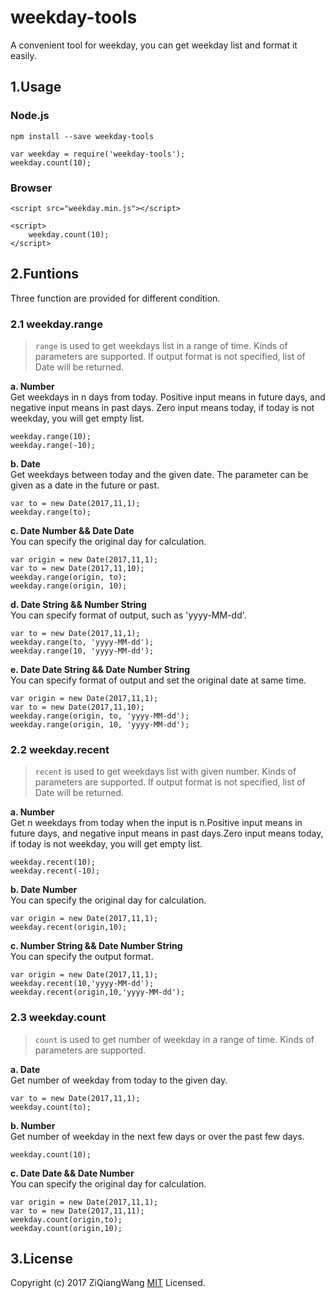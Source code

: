 # weekday-tools
A convenient tool for weekday, you can get weekday list and format it easily.

## 1.Usage
### Node.js
    npm install --save weekday-tools

    var weekday = require('weekday-tools');  
    weekday.count(10);

### Browser
    <script src="weekday.min.js"></script>

    <script>
        weekday.count(10);  
    </script>

## 2.Funtions
Three function are provided for different condition.

### 2.1 weekday.range
> `range` is used to get weekdays list in a range of time. Kinds of parameters are supported. If output format is not specified, list of Date will be returned.

**a. Number**   
Get weekdays in n days from today. Positive input means in future days, and negative input means in past days. Zero input means today, if today is not weekday, you will get empty list.

    weekday.range(10);
    weekday.range(-10);

**b. Date**  
Get weekdays between today and the given date. The parameter can be given as a date in the future or past.

    var to = new Date(2017,11,1);
    weekday.range(to);

**c. Date Number && Date Date**  
You can specify the original day for calculation.

    var origin = new Date(2017,11,1);
    var to = new Date(2017,11,10);
    weekday.range(origin, to);
    weekday.range(origin, 10);

**d. Date String && Number String**  
You can specify format of output, such as 'yyyy-MM-dd'.

    var to = new Date(2017,11,1);
    weekday.range(to, 'yyyy-MM-dd');
    weekday.range(10, 'yyyy-MM-dd');

**e. Date Date String && Date Number String**  
You can specify format of output and set the original date at same time.  

    var origin = new Date(2017,11,1);
    var to = new Date(2017,11,10);
    weekday.range(origin, to, 'yyyy-MM-dd');
    weekday.range(origin, 10, 'yyyy-MM-dd');

### 2.2 weekday.recent
> `recent` is used to get weekdays list with given number. Kinds of parameters are supported. If output format is not specified, list of Date will be returned.

**a. Number**  
Get n weekdays from today when the input is n.Positive input means in future days, and negative input means in past days.Zero input means today, if today is not weekday, you will get empty list.  

    weekday.recent(10);
    weekday.recent(-10);

**b. Date Number**  
You can specify the original day for calculation.

    var origin = new Date(2017,11,1);
    weekday.recent(origin,10);

**c. Number String && Date Number String**  
You can specify the output format.

    var origin = new Date(2017,11,1);
    weekday.recent(10,'yyyy-MM-dd');
    weekday.recent(origin,10,'yyyy-MM-dd');

### 2.3 weekday.count
> `count` is used to get number of weekday in a range of time. Kinds of parameters are supported.

**a. Date**  
Get number of weekday from today to the given day.

    var to = new Date(2017,11,1);   
    weekday.count(to);
**b. Number**  
Get number of weekday in the next few days or over the past few days.

    weekday.count(10);
**c. Date Date && Date Number**  
You can specify the original day for calculation.

    var origin = new Date(2017,11,1);
    var to = new Date(2017,11,11);
    weekday.count(origin,to);
    weekday.count(origin,10);

## 3.License
Copyright (c) 2017 ZiQiangWang [MIT](https://github.com/ZiQiangWang/weekday-tools/blob/master/LICENSE) Licensed.
